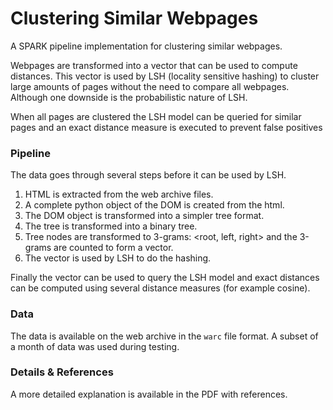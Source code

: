# Clustering Similar Webpages
A SPARK pipeline implementation for clustering similar webpages.

Webpages are transformed into a vector that can be used to compute distances. This vector is used by LSH (locality sensitive hashing) to cluster large amounts of pages without the need to compare all webpages. Although one downside is the probabilistic nature of LSH.

When all pages are clustered the LSH model can be queried for similar pages and an exact distance measure is executed to prevent false positives

### Pipeline
The data goes through several steps before it can be used by LSH.
1) HTML is extracted from the web archive files.
2) A complete python object of the DOM is created from the html.
3) The DOM object is transformed into a simpler tree format.
4) The tree is transformed into a binary tree.
5) Tree nodes are transformed to 3-grams: <root, left, right> and the 3-grams are counted to form a vector.
6) The vector is used by LSH to do the hashing.

Finally the vector can be used to query the LSH model and exact distances can be computed using several distance measures (for example cosine). 

### Data
The data is available on the web archive in the `warc` file format. A subset of a month of data was used during testing.

### Details & References
A more detailed explanation is available in the PDF with references.